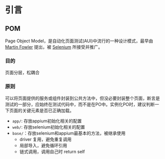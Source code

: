 # 引言

## POM

Page Object Model，是自动化页面测试(AUI)中流行的一种设计模式，最早由 [Martin Fowler](https://martinfowler.com/bliki/PageObject.html) 提出，被 [Selenium](https://www.selenium.dev/documentation/zh-cn/guidelines_and_recommendations/page_object_models/) 所接受并推广。

### 目的

页面分层，松耦合

### 原则

可以将页面提供的服务或组件封装到公共方法中，但没必要封装整个页面，断言是测试的一部分，应始终在测试代码中，而不是在PO中。实例化PO时，建议判断一下页面的关键元素是否已正确加载。

- `app/`: 存放appium初始化相关的配置
- `web/`: 存放selenium初始化相关的配置
- `base/`：存放selenium和appium最基本的方法，被继承使用
    - driver 复用，避免重复调用
    - 局部导入，避免循环引用
    - 链式调用，调用自己时 return self
